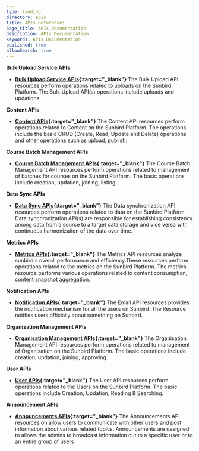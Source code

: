 ```yaml
---
type: landing
directory: apis
title: APIs References
page_title: APIs Documentation
description: APIs Documentation
keywords: APIs Documentation
published: true
allowSearch: true
---
```



**Bulk Upload Service APIs**

- **[Bulk Upload Service APIs](apis/bulkupload/){:target="_blank"}** The Bulk Upload API resources perform operations related to uploads on the Sunbird Platform. The Bulk Upload API(s) operations include uploads and updations.

**Content APIs**

- **[Content APIs](apis/content/){:target="_blank"}** The Content API resources perform operations related to Content on the Sunbird Platform. The operations include the basic CRUD (Create, Read, Update and Delete) operations and other operations such as upload, publish.

**Course Batch Management APIs**

- **[Course Batch Management APIs](apis/coursebatchmanapi/){:target="_blank"}** The Course Batch Management API resources perform operations related to management of batches for courses on the Sunbird Platform. The basic operations include creation, updation, joining, listing.

**Data Sync APIs**

- **[Data Sync APIs](apis/datasyncapi/){:target="_blank"}** The Data synchronization API resources perform operations related to data on the Sunbird Platform. Data synchronization API(s) are responsible for establishing consistency among data from a source to a target data storage and vice versa with continuous harmonization of the data over time.

**Metrics APIs**

- **[Metrics APIs](apis/metricsapi/){:target="_blank"}** The Metrics API resources analyze sunbird's overall performance and efficiency.These resources perform operations related to the metrics on the Sunbird Platform. The metrics resource performs various operations related to content consumption, content snapshot aggregation.

**Notification APIs**

- **[Notification APIs](/apis/notificationapi/){:target="_blank"}** The Email API resources provides the notification mechanism for all the users on Sunbird .The Resource notifies users officially about something on Sunbird.

**Organization Management APIs**

- **[Organisation Management APIs](apis/orgapi/){:target="_blank"}** The Organisation Management API resources perform operations related to management of Organisation on the Sunbird Platform. The basic operations include creation, updation, joining, approving.

**User APIs**

- **[User APIs](apis/userapi/){:target="_blank"}** The User API resources perform operations related to the Users on the Sunbird Platform. The basic operations include Creation, Updation, Reading & Searching.

**Announcement APIs**

- **[Announcements APIs](apis/announcements/){:target="_blank"}** The Announcements API resources on allow users to communicate with other users and post information about various related topics. Announcements are designed to allows the admins to broadcast information out to a specific user or to an entire group of users
